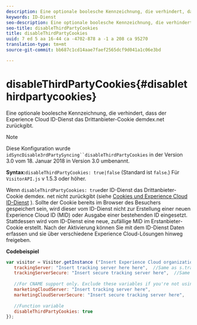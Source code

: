 ```yaml
---
description: Eine optionale boolesche Kennzeichnung, die verhindert, dass der Experience Cloud ID-Dienst das Drittanbieter-Cookie demdex.net zurückgibt.
keywords: ID-Dienst
seo-description: Eine optionale boolesche Kennzeichnung, die verhindert, dass der Experience Cloud ID-Dienst das Drittanbieter-Cookie demdex.net zurückgibt.
seo-title: disableThirdPartyCookies
title: disableThirdPartyCookies
uuid: 7 ed 5 aa 16-44 ca -4702-878 a -1 a 208 ca 95270
translation-type: tm+mt
source-git-commit: bb687c1cd14aae7faef2565dcf9d041a1c06e3bd

---
```



# disableThirdPartyCookies{#disablethirdpartycookies}

Eine optionale boolesche Kennzeichnung, die verhindert, dass der Experience Cloud ID-Dienst das Drittanbieter-Cookie demdex.net zurückgibt.

>[!NOTE]
>
>Diese Konfiguration wurde `idSyncDisable3rdPartySyncing``disableThirdPartyCookies` in der Version 3.0 vom 18. Januar 2018 in Version 3.0 umbenannt.

**Syntax:**`disableThirdPartyCookies: true|false` (Standard ist `false`.) Für `VisitorAPI.js` v 1.5.3 oder höher.

Wenn `disableThirdPartyCookies: true`der ID-Dienst das Drittanbieter-Cookie demdex. net nicht zurückgibt (siehe [Cookies und Experience Cloud ID-Dienst](../../mcvid-introduction/mcvid-cookies.md) ). Sollte der Cookie bereits im Browser des Besuchers gespeichert sein, wird dieser vom ID-Dienst nicht zur Erstellung einer neuen Experience Cloud ID (MID) oder Ausgabe einer bestehenden ID eingesetzt. Stattdessen wird vom ID-Dienst eine neue, zufällige MID im Erstanbieter-Cookie erstellt. Nach der Aktivierung können Sie mit dem ID-Dienst Daten erfassen und sie über verschiedene Experience Cloud-Lösungen hinweg freigeben.

**Codebeispiel**

```js
var visitor = Visitor.getInstance ("Insert Experience Cloud organization ID here",{ 
   trackingServer: "Insert tracking server here here",  //Same as s.trackingServer 
   trackingServerSecure: "Insert secure tracking server here",  //Same as s.trackingServerSecure 
 
   //For CNAME support only. Exclude these variables if you're not using CNAME 
   marketingCloudServer: "Insert tracking server here", 
   marketingCloudServerSecure: "Insert secure tracking server here", 
 
   //Function variable 
   disableThirdPartyCookies: true 
});
```

